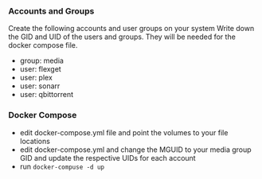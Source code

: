 ### Accounts and Groups
Create the following accounts and user groups on your system
Write down the GID and UID of the users and groups. They will be needed for the docker compose file.
* group: media
* user: flexget
* user: plex
* user: sonarr
* user: qbittorrent

### Docker Compose
* edit docker-compose.yml file and point the volumes to your file locations
* edit docker-compose.yml and change the MGUID to your media group GID and update the respective UIDs for each account
* run `docker-compuse -d up`
